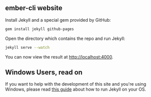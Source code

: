 ## ember-cli website

Install Jekyll and a special gem provided by GitHub:

```sh
gem install jekyll github-pages
```

Open the directory which contains the repo and run Jekyll:

```sh
jekyll serve --watch
```

You can now view the result at [http://localhost:4000][2].

## Windows Users, read on

If you want to help with the development of this site and you're using Windows, please read [this guide][1] about how to run Jekyll on your OS.

[1]: http://jekyll-windows.juthilo.com
[2]: http://localhost:4000
